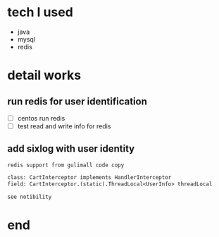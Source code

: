 # tech I used

- java
- mysql
- redis

# detail works

## run redis for user identification

- [ ] centos run redis
- [ ] test read and write info for redis

## add sixlog with user identity
    
    redis support from gulimall code copy

```txt
class: CartInterceptor implements HandlerInterceptor
field: CartInterceptor.(static).ThreadLocal<UserInfo> threadLocal 

see notibility

```


# end